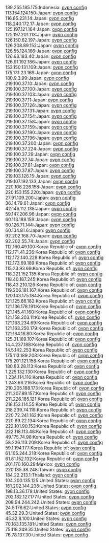 139.255.185.175:Indonesia: [ovpn config](vpn/139_255_185_175.ovpn)  
113.154.124.150:Japan: [ovpn config](vpn/113_154_124_150.ovpn)  
116.65.231.14:Japan: [ovpn config](vpn/116_65_231_14.ovpn)  
118.240.172.17:Japan: [ovpn config](vpn/118_240_172_17.ovpn)  
125.197.121.164:Japan: [ovpn config](vpn/125_197_121_164.ovpn)  
125.197.201.113:Japan: [ovpn config](vpn/125_197_201_113.ovpn)  
126.150.62.197:Japan: [ovpn config](vpn/126_150_62_197.ovpn)  
126.208.89.152:Japan: [ovpn config](vpn/126_208_89_152.ovpn)  
126.55.124.166:Japan: [ovpn config](vpn/126_55_124_166.ovpn)  
126.63.183.40:Japan: [ovpn config](vpn/126_63_183_40.ovpn)  
126.91.192.186:Japan: [ovpn config](vpn/126_91_192_186.ovpn)  
153.150.131.109:Japan: [ovpn config](vpn/153_150_131_109.ovpn)  
175.131.23.169:Japan: [ovpn config](vpn/175_131_23_169.ovpn)  
180.9.3.99:Japan: [ovpn config](vpn/180_9_3_99.ovpn)  
219.100.37.10:Japan: [ovpn config](vpn/219_100_37_10.ovpn)  
219.100.37.100:Japan: [ovpn config](vpn/219_100_37_100.ovpn)  
219.100.37.103:Japan: [ovpn config](vpn/219_100_37_103.ovpn)  
219.100.37.11:Japan: [ovpn config](vpn/219_100_37_11.ovpn)  
219.100.37.126:Japan: [ovpn config](vpn/219_100_37_126.ovpn)  
219.100.37.131:Japan: [ovpn config](vpn/219_100_37_131.ovpn)  
219.100.37.154:Japan: [ovpn config](vpn/219_100_37_154.ovpn)  
219.100.37.158:Japan: [ovpn config](vpn/219_100_37_158.ovpn)  
219.100.37.159:Japan: [ovpn config](vpn/219_100_37_159.ovpn)  
219.100.37.190:Japan: [ovpn config](vpn/219_100_37_190.ovpn)  
219.100.37.196:Japan: [ovpn config](vpn/219_100_37_196.ovpn)  
219.100.37.200:Japan: [ovpn config](vpn/219_100_37_200.ovpn)  
219.100.37.224:Japan: [ovpn config](vpn/219_100_37_224.ovpn)  
219.100.37.29:Japan: [ovpn config](vpn/219_100_37_29.ovpn)  
219.100.37.74:Japan: [ovpn config](vpn/219_100_37_74.ovpn)  
219.100.37.81:Japan: [ovpn config](vpn/219_100_37_81.ovpn)  
219.100.37.87:Japan: [ovpn config](vpn/219_100_37_87.ovpn)  
219.103.126.15:Japan: [ovpn config](vpn/219_103_126_15.ovpn)  
219.107.192.133:Japan: [ovpn config](vpn/219_107_192_133.ovpn)  
220.108.226.158:Japan: [ovpn config](vpn/220_108_226_158.ovpn)  
220.153.155.220:Japan: [ovpn config](vpn/220_153_155_220.ovpn)  
27.91.109.200:Japan: [ovpn config](vpn/27_91_109_200.ovpn)  
36.14.79.61:Japan: [ovpn config](vpn/36_14_79_61.ovpn)  
42.146.112.138:Japan: [ovpn config](vpn/42_146_112_138.ovpn)  
59.147.206.96:Japan: [ovpn config](vpn/59_147_206_96.ovpn)  
60.113.188.159:Japan: [ovpn config](vpn/60_113_188_159.ovpn)  
60.126.71.144:Japan: [ovpn config](vpn/60_126_71_144.ovpn)  
60.134.81.6:Japan: [ovpn config](vpn/60_134_81_6.ovpn)  
92.202.168.70:Japan: [ovpn config](vpn/92_202_168_70.ovpn)  
92.202.55.74:Japan: [ovpn config](vpn/92_202_55_74.ovpn)  
112.160.49.100:Korea Republic of: [ovpn config](vpn/112_160_49_100.ovpn)  
112.171.41.236:Korea Republic of: [ovpn config](vpn/112_171_41_236.ovpn)  
112.172.140.228:Korea Republic of: [ovpn config](vpn/112_172_140_228.ovpn)  
112.173.69.189:Korea Republic of: [ovpn config](vpn/112_173_69_189.ovpn)  
115.23.93.69:Korea Republic of: [ovpn config](vpn/115_23_93_69.ovpn)  
118.221.152.135:Korea Republic of: [ovpn config](vpn/118_221_152_135.ovpn)  
118.40.187.245:Korea Republic of: [ovpn config](vpn/118_40_187_245.ovpn)  
118.43.210.126:Korea Republic of: [ovpn config](vpn/118_43_210_126.ovpn)  
119.206.181.167:Korea Republic of: [ovpn config](vpn/119_206_181_167.ovpn)  
120.143.175.184:Korea Republic of: [ovpn config](vpn/120_143_175_184.ovpn)  
121.125.86.182:Korea Republic of: [ovpn config](vpn/121_125_86_182.ovpn)  
121.136.178.191:Korea Republic of: [ovpn config](vpn/121_136_178_191.ovpn)  
121.145.41.160:Korea Republic of: [ovpn config](vpn/121_145_41_160.ovpn)  
121.158.203.11:Korea Republic of: [ovpn config](vpn/121_158_203_11.ovpn)  
121.163.234.69:Korea Republic of: [ovpn config](vpn/121_163_234_69.ovpn)  
121.163.250.179:Korea Republic of: [ovpn config](vpn/121_163_250_179.ovpn)  
121.164.16.80:Korea Republic of: [ovpn config](vpn/121_164_16_80.ovpn)  
125.31.189.107:Korea Republic of: [ovpn config](vpn/125_31_189_107.ovpn)  
14.4.237.188:Korea Republic of: [ovpn config](vpn/14_4_237_188.ovpn)  
14.5.142.253:Korea Republic of: [ovpn config](vpn/14_5_142_253.ovpn)  
175.113.189.208:Korea Republic of: [ovpn config](vpn/175_113_189_208.ovpn)  
175.201.121.158:Korea Republic of: [ovpn config](vpn/175_201_121_158.ovpn)  
180.83.28.113:Korea Republic of: [ovpn config](vpn/180_83_28_113.ovpn)  
1.225.132.130:Korea Republic of: [ovpn config](vpn/1_225_132_130.ovpn)  
1.234.114.116:Korea Republic of: [ovpn config](vpn/1_234_114_116.ovpn)  
1.243.66.216:Korea Republic of: [ovpn config](vpn/1_243_66_216.ovpn)  
210.205.188.173:Korea Republic of: [ovpn config](vpn/210_205_188_173.ovpn)  
211.207.89.157:Korea Republic of: [ovpn config](vpn/211_207_89_157.ovpn)  
211.226.185.121:Korea Republic of: [ovpn config](vpn/211_226_185_121.ovpn)  
218.153.114.55:Korea Republic of: [ovpn config](vpn/218_153_114_55.ovpn)  
218.239.74.119:Korea Republic of: [ovpn config](vpn/218_239_74_119.ovpn)  
220.72.241.162:Korea Republic of: [ovpn config](vpn/220_72_241_162.ovpn)  
220.89.22.134:Korea Republic of: [ovpn config](vpn/220_89_22_134.ovpn)  
222.101.90.153:Korea Republic of: [ovpn config](vpn/222_101_90_153.ovpn)  
222.118.113.48:Korea Republic of: [ovpn config](vpn/222_118_113_48.ovpn)  
49.175.74.98:Korea Republic of: [ovpn config](vpn/49_175_74_98.ovpn)  
58.226.113.209:Korea Republic of: [ovpn config](vpn/58_226_113_209.ovpn)  
59.1.194.177:Korea Republic of: [ovpn config](vpn/59_1_194_177.ovpn)  
61.105.244.218:Korea Republic of: [ovpn config](vpn/61_105_244_218.ovpn)  
61.81.152.132:Korea Republic of: [ovpn config](vpn/61_81_152_132.ovpn)  
201.170.160.29:Mexico: [ovpn config](vpn/201_170_160_29.ovpn)  
220.135.38.248:Taiwan: [ovpn config](vpn/220_135_38_248.ovpn)  
184.22.213.1:Thailand: [ovpn config](vpn/184_22_213_1.ovpn)  
104.200.135.125:United States: [ovpn config](vpn/104_200_135_125.ovpn)  
161.202.144.236:United States: [ovpn config](vpn/161_202_144_236.ovpn)  
198.13.36.179:United States: [ovpn config](vpn/198_13_36_179.ovpn)  
202.182.127.177:United States: [ovpn config](vpn/202_182_127_177.ovpn)  
208.94.244.242:United States: [ovpn config](vpn/208_94_244_242.ovpn)  
24.5.176.62:United States: [ovpn config](vpn/24_5_176_62.ovpn)  
45.32.29.3:United States: [ovpn config](vpn/45_32_29_3.ovpn)  
45.32.8.100:United States: [ovpn config](vpn/45_32_8_100.ovpn)  
70.163.135.181:United States: [ovpn config](vpn/70_163_135_181.ovpn)  
75.118.249.35:United States: [ovpn config](vpn/75_118_249_35.ovpn)  
76.78.137.30:United States: [ovpn config](vpn/76_78_137_30.ovpn)  
